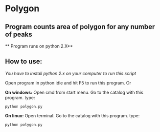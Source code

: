 # Polygon

## Program counts area of polygon for any number of peaks

** Program runs on python 2.X** 

##  How to use: 

*You have to install python 2.x on your computer to run this script*

Open program in python idle and hit F5 to run this program.
Or 

**On windows:**
Open cmd from start menu. Go to the catalog with this program.  type:
```
python polygon.py
```
**On linux:**
Open terminal. Go to the catalog with this program.  type:
```
python polygon.py
```

